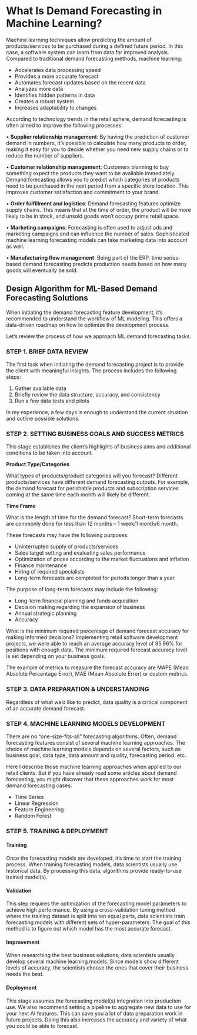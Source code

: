 # What Is Demand Forecasting in Machine Learning?
Machine learning techniques allow predicting the amount of products/services to be purchased during a defined future period. In this case, a software system can learn from data for improved analysis. Compared to traditional demand forecasting methods, machine learning:

- Accelerates data processing speed
- Provides a more accurate forecast
- Automates forecast updates based on the recent data
- Analyzes more data
- Identifies hidden patterns in data
- Creates a robust system
- Increases adaptability to changes

According to technology trends in the retail sphere, demand forecasting is often aimed to improve the following processes:

• **Supplier relationship management**: By having the prediction of customer demand in numbers, it’s possible to calculate how many products to order, making it easy for you to decide whether you need new supply chains or to reduce the number of suppliers.

• **Customer relationship management**: Customers planning to buy something expect the products they want to be available immediately. Demand forecasting allows you to predict which categories of products need to be purchased in the next period from a specific store location. This improves customer satisfaction and commitment to your brand.

• **Order fulfillment and logistics**: Demand forecasting features optimize supply chains. This means that at the time of order, the product will be more likely to be in stock, and unsold goods won’t occupy prime retail space.

• **Marketing campaigns**: Forecasting is often used to adjust ads and marketing campaigns and can influence the number of sales. Sophisticated machine learning forecasting models can take marketing data into account as well.

• **Manufacturing flow management**: Being part of the ERP, time series-based demand forecasting predicts production needs based on how many goods will eventually be sold.

## Design Algorithm for ML-Based Demand Forecasting Solutions
When initiating the demand forecasting feature development, it’s recommended to understand the workflow of ML modeling. This offers a data-driven roadmap on how to optimize the development process.

Let’s review the process of how we approach ML demand forecasting tasks.

### STEP 1. BRIEF DATA REVIEW
The first task when initiating the demand forecasting project is to provide the client with meaningful insights. The process includes the following steps:

1. Gather available data
2. Briefly review the data structure, accuracy, and consistency
3. Run a few data tests and pilots

In my experience, a few days is enough to understand the current situation and outline possible solutions.

### STEP 2. SETTING BUSINESS GOALS AND SUCCESS METRICS
This stage establishes the client’s highlights of business aims and additional conditions to be taken into account. 

**Product Type/Categories**

What types of products/product categories will you forecast? Different products/services have different demand forecasting outputs. 
For example, the demand forecast for perishable products and subscription services coming at the same time each month will likely be different.

**Time Frame**

What is the length of time for the demand forecast?
Short-term forecasts are commonly done for less than 12 months – 1 week/1 month/6 month. 

These forecasts may have the following purposes:
- Uninterrupted supply of products/services
- Sales target setting and evaluating sales performance
- Optimization of prices according to the market fluctuations and inflation
- Finance maintenance
- Hiring of required specialists
- Long-term forecasts are completed for periods longer than a year. 

The purpose of long-term forecasts may include the following:
* Long-term financial planning and funds acquisition
* Decision making regarding the expansion of business
* Annual strategic planning
* Accuracy

What is the minimum required percentage of demand forecast accuracy for making informed decisions?
Implementing retail software development projects, we were able to reach an average accuracy level of 95.96% for positions with enough data. 
The minimum required forecast accuracy level is set depending on your business goals.

The example of metrics to measure the forecast accuracy are MAPE (Mean Absolute Percentage Error), MAE (Mean Absolute Error) or custom metrics.

### STEP 3. DATA PREPARATION & UNDERSTANDING
Regardless of what we’d like to predict, data quality is a critical component of an accurate demand forecast.

### STEP 4. MACHINE LEARNING MODELS DEVELOPMENT
There are no “one-size-fits-all” forecasting algorithms. Often, demand forecasting features consist of several machine learning approaches. 
The choice of machine learning models depends on several factors, such as business goal, data type, data amount and quality, forecasting period, etc.

Here I describe those machine learning approaches when applied to our retail clients. But if you have already read some articles about demand forecasting, you might discover that these approaches work for most demand forecasting cases.
* Time Series
* Linear Regression
* Feature Engineering
* Random Forest

### STEP 5. TRAINING & DEPLOYMENT

#### Training
Once the forecasting models are developed, it’s time to start the training process. 
When training forecasting models, data scientists usually use historical data. By processing this data, algorithms provide ready-to-use trained model(s).

#### Validation
This step requires the optimization of the forecasting model parameters to achieve high performance. 
By using a cross-validation tuning method where the training dataset is split into ten equal parts, data scientists train forecasting models with different sets of hyper-parameters. 
The goal of this method is to figure out which model has the most accurate forecast.

#### Improvement
When researching the best business solutions, data scientists usually develop several machine learning models. 
Since models show different levels of accuracy, the scientists choose the ones that cover their business needs the best.

#### Deployment
This stage assumes the forecasting model(s) integration into production use. 
We also recommend setting a pipeline to aggregate new data to use for your next AI features. This can save you a lot of data preparation work in future projects. Doing this also increases the accuracy and variety of what you could be able to forecast.
